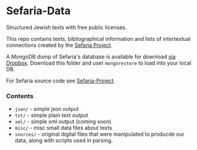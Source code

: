 Sefaria-Data
============

Structured Jewish texts with free public licenses.

This repo contains texts, bibliographical information and lists of intertextual connections created by the [Sefaria Project](http://www.sefaria.org).

A MongoDB dump of Sefaria's database is available for download [via Dropbox](https://www.dropbox.com/sh/z5xdi4b7725ems5/AI4Jyg0xcY). Download this folder and user `mongorestore` to load into your local DB.


For Sefaria source code see [Sefaria-Project](https://github.com/blockspeiser/Sefaria-Project).

### Contents

* `json/` - simple json output
* `txt/` - simple plain text output
*  `xml/` - simple xml output (coming soon)
*  `misc/` - misc small data files about texts
*  `sources/` - original digital files that were manipulated to producde our data, along with scripts used in parsing.

